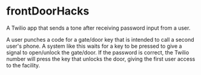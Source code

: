 # frontDoorHacks
A Twilio app that sends a tone after receiving password input from a user.

A user punches a code for a gate/door key that is intended to call a second user's phone. A system like this waits for a key to be pressed to give a signal to open/unlock the gate/door. If the password is correct, the Twilio number will press the key that unlocks the door, giving the first user access to the facility.
